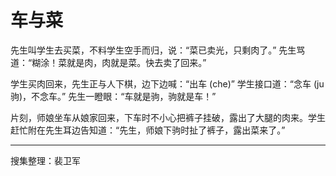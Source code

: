 # 车与菜

先生叫学生去买菜，不料学生空手而归，说：“菜已卖光，只剩肉了。” 先生骂道：“糊涂！菜就是肉，肉就是菜。快去卖了回来。”

学生买肉回来，先生正与人下棋，边下边喊：“出车 (che)” 学生接口道：“念车 (ju 驹)，不念车。” 先生一瞪眼：“车就是驹，驹就是车！”

片刻，师娘坐车从娘家回来，下车时不小心把裤子挂破，露出了大腿的肉来。学生赶忙附在先生耳边告知道：“先生，师娘下驹时扯了裤子，露出菜来了。”

---

搜集整理：裴卫军
